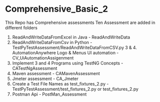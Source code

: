 # Comprehensive_Basic_2
This Repo has Comprehensive assessments
Ten Assessment are added in different folders
  1. ReadAndWriteDataFromExcel in Java - ReadAndWriteData
  2. ReadAndWriteDataFromCsv in Python - TestPyTestAssessment/ReadAndWriteDataFromCSV.py
  3 & 4. AutomationAnywhere Logo & Menus UI automation - CV_UiAutomationAssigenment
  5. Implement 3 and 4 Programs using TestNG Concepts - CATestNgAssessment
  6. Maven assessment - CAMavenAssessment
  7. Jmeter assessment - CA_Jmeter
  8. Create a Test File Names as test_fixtures_2.py - TestPyTestAssessment/test_fixtures_2.py or test_fixtures_2.py
  9. Postman Api - PostMan_Assessment
